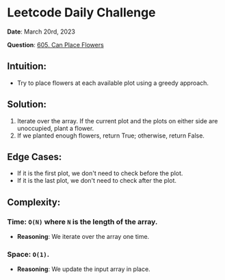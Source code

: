 # Leetcode Daily Challenge

**Date**: March 20rd, 2023

**Question**: [605. Can Place Flowers](https://leetcode.com/problems/can-place-flowers/description/)

## Intuition:
*   Try to place flowers at each available plot using a greedy approach.

## Solution:
1.  Iterate over the array. If the current plot and the plots on either side are unoccupied, plant a flower.
2.  If we planted enough flowers, return True; otherwise, return False.

## Edge Cases:
*   If it is the first plot, we don't need to check before the plot.
*   If it is the last plot, we don't need to check after the plot.

## Complexity:
### Time: `O(N)` where `N` is the length of the array.
*   **Reasoning**: We iterate over the array one time.
### Space: `O(1)`.
*   **Reasoning**: We update the input array in place.
